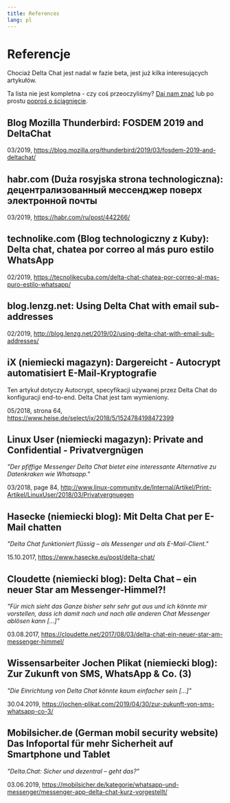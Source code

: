 ```yaml
---
title: References
lang: pl
---
```




<!-- GENERATED FILE -- DO NOT EDIT -->



# Referencje

Chociaż Delta Chat jest nadal w fazie beta, jest już kilka interesujących artykułów.

Ta lista nie jest kompletna -
czy coś przeoczyliśmy?
[Daj nam znać](imprint)
lub po prostu [poproś o ściągnięcie](https://github.com/deltachat/deltachat-pages/edit/master/en/references.md).


## Blog Mozilla Thunderbird: FOSDEM 2019 and DeltaChat

03/2019, <https://blog.mozilla.org/thunderbird/2019/03/fosdem-2019-and-deltachat/>


## habr.com (Duża rosyjska strona technologiczna): децентрализованный мессенджер поверх электронной почты

03/2019, <https://habr.com/ru/post/442266/>


## technolike.com (Blog technologiczny z Kuby): Delta chat, chatea por correo al más puro estilo WhatsApp

02/2019, <https://tecnolikecuba.com/delta-chat-chatea-por-correo-al-mas-puro-estilo-whatsapp/>


## blog.lenzg.net: Using Delta Chat with email sub-addresses

02/2019, <http://blog.lenzg.net/2019/02/using-delta-chat-with-email-sub-addresses/>


## iX (niemiecki magazyn): Dargereicht - Autocrypt automatisiert E-Mail-Kryptografie

Ten artykuł dotyczy Autocrypt, specyfikacji używanej przez Delta Chat do konfiguracji end-to-end.
Delta Chat jest tam wymieniony.

05/2018, strona 64, <https://www.heise.de/select/ix/2018/5/1524784198472399>


## Linux User (niemiecki magazyn): Private and Confidential - Privatvergnügen

_"Der pfiffige Messenger Delta Chat bietet eine interessante Alternative zu Datenkraken wie Whatsapp."_

03/2018, page 84, <http://www.linux-community.de/Internal/Artikel/Print-Artikel/LinuxUser/2018/03/Privatvergnuegen>


## Hasecke (niemiecki blog): Mit Delta Chat per E-Mail chatten

_"Delta Chat funktioniert flüssig – als Messenger und als E-Mail-Client."_

15.10.2017, <https://www.hasecke.eu/post/delta-chat/>


## Cloudette (niemiecki blog): Delta Chat – ein neuer Star am Messenger-Himmel?!

_"Für mich sieht das Ganze bisher sehr sehr gut aus und ich könnte mir vorstellen, dass ich damit nach und nach alle anderen Chat Messenger ablösen kann [...]"_

03.08.2017, <https://cloudette.net/2017/08/03/delta-chat-ein-neuer-star-am-messenger-himmel/>


## Wissensarbeiter Jochen Plikat (niemiecki blog): Zur Zukunft von SMS, WhatsApp & Co. (3)

_"Die Einrichtung von Delta Chat könnte kaum einfacher sein [...]"_

30.04.2019, <https://jochen-plikat.com/2019/04/30/zur-zukunft-von-sms-whatsapp-co-3/> 


## Mobilsicher.de (German mobil security website) Das Infoportal für mehr Sicherheit auf Smartphone und Tablet

_"Delta.Chat: Sicher und dezentral – geht das?"_

03.06.2019, <https://mobilsicher.de/kategorie/whatsapp-und-messenger/messenger-app-delta-chat-kurz-vorgestellt/> 
